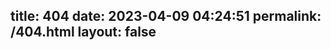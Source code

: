 title: 404
date: 2023-04-09 04:24:51
permalink: /404.html
layout: false
---
<!DOCTYPE HTML>
<html>
<head>
    <meta http-equiv="content-type" content="text/html;charset=utf-8;"/>
    <meta http-equiv="X-UA-Compatible" content="IE=edge,chrome=1" />
    <meta name="robots" content="all" />
    <meta name="robots" content="index,follow"/>
    <link rel="stylesheet" type="text/css" href="https://qzone.qq.com/gy/404/style/404style.css">
</head>
<body>
<script type="text/plain" src="http://www.qq.com/404/search_children.js"
        charset="utf-8" homePageUrl="/"
        homePageName="回到我的主页">
</script>
<script src="https://qzone.qq.com/gy/404/data.js" charset="utf-8"></script>
<script src="https://qzone.qq.com/gy/404/page.js" charset="utf-8"></script>
</body>
</html>